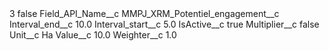 <?xml version="1.0" encoding="UTF-8"?>
<CustomMetadata xmlns="http://soap.sforce.com/2006/04/metadata" xmlns:xsi="http://www.w3.org/2001/XMLSchema-instance" xmlns:xsd="http://www.w3.org/2001/XMLSchema">
    <label>3</label>
    <protected>false</protected>
    <values>
        <field>Field_API_Name__c</field>
        <value xsi:type="xsd:string">MMPJ_XRM_Potentiel_engagement__c</value>
    </values>
    <values>
        <field>Interval_end__c</field>
        <value xsi:type="xsd:double">10.0</value>
    </values>
    <values>
        <field>Interval_start__c</field>
        <value xsi:type="xsd:double">5.0</value>
    </values>
    <values>
        <field>IsActive__c</field>
        <value xsi:type="xsd:boolean">true</value>
    </values>
    <values>
        <field>Multiplier__c</field>
        <value xsi:type="xsd:boolean">false</value>
    </values>
    <values>
        <field>Unit__c</field>
        <value xsi:type="xsd:string">Ha</value>
    </values>
    <values>
        <field>Value__c</field>
        <value xsi:type="xsd:double">10.0</value>
    </values>
    <values>
        <field>Weighter__c</field>
        <value xsi:type="xsd:double">1.0</value>
    </values>
</CustomMetadata>
